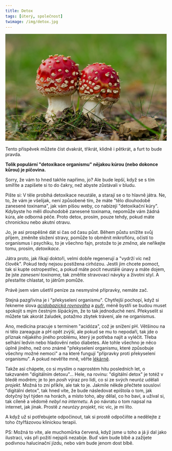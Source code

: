 ```yaml
---
title: Detox
tags: [úterý, společnost]
twimage: /img/detox.jpg
---
```


![cover](/img/detox.jpg)

Tento příspěvek můžete číst dvakrát, třikrát, klidně i pětkrát, a furt to bude pravda.

**Tolik populární "detoxikace organismu" nějakou kúrou (nebo dokonce kůrou) je píčovina.**

Sorry, že vám to hned takhle napřímo, jo? Ale bude lepší, když se s tím smíříte a zapíšete si to do čakry, než abyste zůstávali v bludu.

Pište si: V těle probíhá detoxikace neustále, a starají se o to hlavně játra. Ne, to, že vám je všelijak, není způsobené tím, že máte "tělo dlouhodobě zanesené toxinama", jak vám píšou weby, co nabízejí "detoxikační kúry". Kdybyste ho měli dlouhodobě zanesené toxinama, nepomůže vám žádná kúra, ale odborná péče. Proto detox, prosím, pouze tehdy, pokud máte chronickou nebo akutní otravu.

Jo, je asi prospěšné dát si čas od času půst. Během půstu snížíte svůj příjem, změníte složení stravy, pomůže to obměnit mikroflóru, očistí to organismus i psychiku, to je všechno fajn, protože to je _změna_, ale neříkejte tomu, prosím, _detoxikace_. 

Játra proto, jak říkají doktoři, velmi dobře regenerují a "vydrží víc než člověk". Pokud tedy nejsou postižena cirhózou. Jestli jim chcete pomoct, tak si kupte ostropestřec, a pokud máte pocit neustálé únavy a máte dojem, že jste _zanesení toxinama_, tak změňte stravovací návyky a životní styl. A přestaňte chlastat, to játrům pomůže. 

Právě jsem vám ušetřil peníze za nesmyslné přípravky, nemáte zač.

Stejná pazgřivina je i "překyselení organismu". Chytřejší pochopí, když si řekneme slova _[acidobazická rovnováha](https://cs.wikipedia.org/wiki/Acidobazick%C3%A1_rovnov%C3%A1ha)_ a _[pufr](https://cs.wikipedia.org/wiki/Pufr)_, méně bystří se budou muset spokojit s mým čestným šípáckým, že to tak jednoduché není. Překyselit si můžete tak akorát žaludek, potažmo zbytek trávení, ale ne organismus. 

Ano, medicína pracuje s termínem "acidóza", což je snížení pH. Většinou na ni tělo zareaguje a pH opět zvýší, ale pokud se mu to nepodaří, tak jde o příznak nějakého jiného problému, který je potřeba najít a vyléčit. Třeba selhání ledvin nebo hladovění nebo diabetes. Ale tohle všechno je něco úplně jiného, než ono známé "překyselení organismu, které způsobuje všechny možné nemoci" a na které fungují "přípravky proti překyselení organismu". A pokud nevěříte mně, věřte [lékárně](https://www.lekarna.cz/clanek/prekyseleni-organismu-mytus-nebo-realita/).

Takže asi chápete, co si myslím o naprostém hitu posledních let, o takzvaném "digitálním detoxu"... Hele, na rovinu: "digitální detox" je totéž v bledě modrém; je to jen _posh_ výraz pro lidi, co si ze svých neuróz udělali _projekt_. Možná to zní příkře, ale tak to je. Jakmile někde přečtete sousloví "digitální detox", tak hned víte, že bude následovat epištola o tom, jak dotyčný byl týden na horách, a místo toho, aby dělal, co ho baví, a užíval si, tak cíleně a vědomě _nebyl na internetu_. A po návratu o tom napsal na internet, jak jinak. Prostě _z neurózy projekt_, nic víc, je mi líto.

A když už si potřebujete odpočinout, tak si prostě odpočiňte a nedělejte z toho čtyřfázovou klinickou terapii.

PS: Možná to víte, ale muchomůrka červená, když jsme u toho a já ji dal jako ilustraci, vás při požití nejspíš nezabije. Buď vám bude blbě a zažijete podivnou halucinační jízdu, nebo vám bude jenom dost blbě.